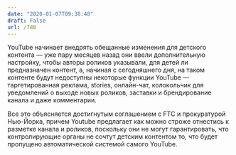 ```yaml
---
date: "2020-01-07T09:38:48"
draft: False
url: /780
---
```


YouTube начинает внедрять обещанные изменения для детского контента — уже пару месяцев назад они ввели дополнительную настройку, чтобы авторы роликов указывали, для детей ли предназначен контент, а, начиная с сегодняшнего дня, на таком контенте будут недоступны некоторые функции YouTube — таргетированная реклама, stories, онлайн-чат, колокольчик для уведомлений о выходе новых роликов, заставки и брендирование канала и даже комментарии.

Все это объясняется достигнутым соглашением с FTC и прокуратурой Нью-Йорка, причем Youtube предлагает как можно строже отнестись к разметке канала и роликов, поскольку они не могут гарантировать, что контролирующие органы не сочтут детским контентом то, что будет пропущено автоматической системой самого YouTube.
